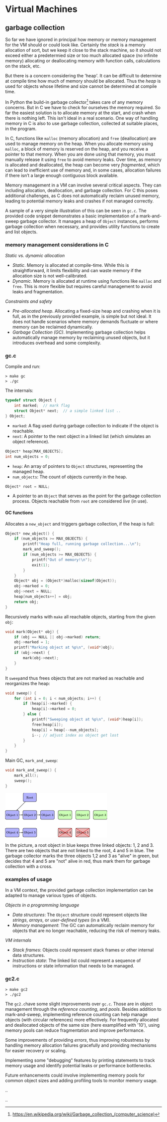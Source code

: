 # Virtual Machines

## garbage collection

So far we have ignored in principal how memory or memory management
for the VM should or could look like. Certainly the *stack* is a
memory allocation of sort, but we keep it close to the stack machine,
so it should not exceed either a predetermied size or too much allocated
space (no infinite memory) allocating or deallocating memory with
function calls, calculations on the stack, etc.

But there is a concern considering the 'heap'. It can be difficult
to determine at compile time how much of memory should be allocated.
Thus the *heap* is used for objects whose lifetime and size cannot be
determined at compile time.

In Python the build-in garbage collector[^gc] takes care of any
memory concerns. But in C we have to check for ourselves
the memory required. So far the easiest solution is to
allocate memory at the start, and crash when there is nothing left.
This isn't ideal in a real scenario. One way of handling memory
in C is also to use garbage collection, collected at suitable places,
in the program.

[^gc]: https://en.wikipedia.org/wiki/Garbage_collection_(computer_science)

In C, functions like `malloc` (memory allocation) and `free`
(deallocation) are used to manage memory on the heap. When you
allocate memory using `malloc`, a block of memory is reserved
on the heap, and you receive a pointer to that memory. When
you are done using that memory, you must manually release
it using `free` to avoid memory leaks.
Over time, as memory is allocated and deallocated, the heap can
become very *fragmented*, which can lead to inefficient use of
memory and, in some cases, allocation failures if there
isn’t a large enough contiguous block available.

Memory management in a VM can involve several critical aspects.
They can including allocation, deallocation, and garbage collection.
For C this poses additional challenges, as C
does not automatically reclaim unused memory, leading to
potential memory leaks and crashes if not managed correctly.

A sample of a very simple illustration of this can be seen in
`gc.c`. The provided code snippet demonstrates a basic implementation
of a mark-and-sweep garbage collector. It manages a heap of
`Object` instances, performs garbage collection when necessary,
and provides utility functions to create and list objects.


### memory management considerations in C

*Static vs. dynamic allocation*
   - *Static*. Memory is allocated at compile-time. While this
   is straightforward, it limits flexibility and can waste memory
   if the allocation size is not well-calibrated.
   - *Dynamic*. Memory is allocated at runtime using functions
   like `malloc` and `free`. This is more flexible but requires
   careful management to avoid leaks and fragmentation.

*Constraints and safety*
   - *Pre-allocated heap*. Allocating a fixed-size heap and crashing
   when it is full, as in the previously provided example, is simple
   but not ideal. It does not handle scenarios where memory demands
   fluctuate or where memory can be reclaimed dynamically.
   - *Garbage Collection (GC)*. Implementing garbage collection helps
   automatically manage memory by reclaiming unused objects, but it
   introduces overhead and some complexity.


### gc.c

Compile and run:

```shell
> make gc
> ./gc
```

The internals:

   ```c
   typedef struct Object {
       int marked;  // mark flag
       struct Object* next;  // a simple linked list ..
   } Object;
   ```
   - `marked`: A flag used during garbage collection to
     indicate if the object is reachable.
   - `next`: A pointer to the next object in a linked list
     (which simulates an object reference).


   ```c
   Object* heap[MAX_OBJECTS];
   int num_objects = 0;
   ```
   - `heap`: An array of pointers to `Object` structures,
      representing the managed heap.
   - `num_objects`: The count of objects currently in the heap.


   ```c
   Object* root = NULL;
   ```
   - A pointer to an `Object` that serves as the point for
   the garbage collection process. Objects reachable from
   `root` are considered *live* (in use).


#### GC functions

Allocates a `new_object` and triggers garbage collection,
if the heap is full:

   ```c
   Object* new_object() {
       if (num_objects >= MAX_OBJECTS) {
           printf("Heap full, running garbage collection...\n");
           mark_and_sweep();
           if (num_objects >= MAX_OBJECTS) {
               printf("Out of memory!\n");
               exit(1);
           }
       }
       Object* obj = (Object*)malloc(sizeof(Object));
       obj->marked = 0;
       obj->next = NULL;
       heap[num_objects++] = obj;
       return obj;
   }
   ```

Recursively marks with `make` all reachable objects,
starting from the given `obj`:

   ```c
   void mark(Object* obj) {
       if (obj == NULL || obj->marked) return;
       obj->marked = 1;
       printf("Marking object at %p\n", (void*)obj);
       if (obj->next) {
           mark(obj->next);
       }
   }
   ```

It `sweep`and thus frees objects that are not marked
as reachable and reorganizes the heap:

   ```c
   void sweep() {
       for (int i = 0; i < num_objects; i++) {
           if (heap[i]->marked) {
               heap[i]->marked = 0;
           } else {
               printf("Sweeping object at %p\n", (void*)heap[i]);
               free(heap[i]);
               heap[i] = heap[--num_objects];
               i--; // adjust index as object get lost
           }
       }
   }
   ```

Main GC, `mark_and_sweep`:

   ```c
   void mark_and_sweep() {
       mark_all();
       sweep();
   }
   ```

![Mark and sweep](../assets/images/mark-sweep.png)

In the picture, a root object in blue keeps three linked
objects: 1, 2 and 3. There are two objects that
are not linked to the root, 4 and 5 in blue.
The garbage collector marks the three objects 1,2 and 3
as "alive" in green, but decides that 4 and 5 are "not"
alive in red, thus mark them for garbage collection with
a cross.



### examples of usage

In a VM context, the provided garbage collection
implementation can be adapted to manage various
types of objects.

*Objects in a programming language*
   - *Data structures*: The `Object` structure could represent objects
   like *strings*, *arrays*, or *user-defined types* (in a VM).
   - *Memory management*: The GC can automatically reclaim memory for
   objects that are no longer reachable, reducing the risk of memory leaks.

*VM internals*
   - *Stack frames*: Objects could represent stack frames or other
   internal data structures.
   - *Instruction state*: The linked list could represent a sequence
   of instructions or state information that needs to be managed.



### gc2.c

```shell
> make gc2
> ./gc2
```

The `gc2.c`have some slight improvements over `gc.c`.
Those are in object management through the *reference counting*,
and *pools*.
Besides addition to mark-and-sweep, implementing reference
counting can help manage objects (with circular references)
more effectively.
For frequently allocated and deallocated objects of the same
size (here examplified with '10'), using memory pools can reduce
fragmentation and improve performance.

Some improvements of providing *errors*, thus improving robustness
by handling memory allocation failures gracefully and providing
mechanisms for easier recovery or scaling.

Implementing some "debugging" features by printing statements
to track memory usage and identify potential leaks or performance
bottlenecks.

Future enhancements could involve implementing memory
pools for common object sizes and adding profiling
tools to monitor memory usage.

..

..
